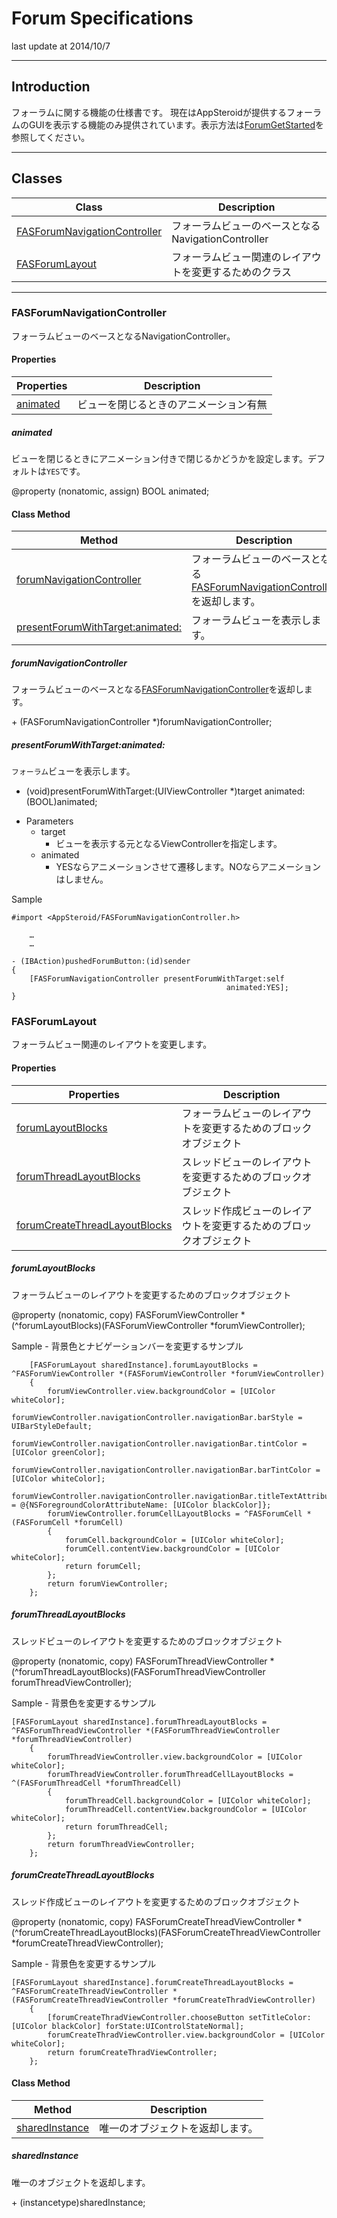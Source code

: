 # Forum Specifications

last update at 2014/10/7

---

## Introduction

フォーラムに関する機能の仕様書です。
現在はAppSteroidが提供するフォーラムのGUIを表示する機能のみ提供されています。表示方法は[ForumGetStarted](../GetStarted/GetStarted-Forum.md)を参照してください。

---

## Classes

|Class|Description|
|------|-----|
|[FASForumNavigationController](#FASForumNavigationController)|フォーラムビューのベースとなるNavigationController |
|[FASForumLayout](#FASForumLayout)|フォーラムビュー関連のレイアウトを変更するためのクラス |
---


### <a name="FASForumNavigationController"> FASForumNavigationController </a>
フォーラムビューのベースとなるNavigationController。

#### Properties

|Properties|Description|
|------|-----|
|[animated](#FASForumNavigationController.animated)|ビューを閉じるときのアニメーション有無 |

##### <a name="FASForumNavigationController.animated"> animated </a>
ビューを閉じるときにアニメーション付きで閉じるかどうかを設定します。デフォルトは`YES`です。

@property (nonatomic, assign) BOOL animated;

#### Class Method

|Method|Description|
|------|-----|
|[forumNavigationController](#FASForumNavigationController.forumNavigationController) |フォーラムビューのベースとなる[FASForumNavigationController](#FASForumNavigationController)を返却します。 |
|[presentForumWithTarget:animated:](#FASForumNavigationController.presentForumWithTargetanimated) |フォーラムビューを表示します。 |

##### <a name="FASForumNavigationController.forumNavigationController"> forumNavigationController </a>
フォーラムビューのベースとなる[FASForumNavigationController](#FASForumNavigationController)を返却します。

\+ (FASForumNavigationController *)forumNavigationController;

##### <a name="FASForumNavigationController.presentForumWithTargetanimated"> presentForumWithTarget:animated: </a>
`フォーラム`ビューを表示します。

+ (void)presentForumWithTarget:(UIViewController *)target
                      animated:(BOOL)animated;

* Parameters
	* target
		* ビューを表示する元となるViewControllerを指定します。
	* animated
		* YESならアニメーションさせて遷移します。NOならアニメーションはしません。

Sample

```
#import <AppSteroid/FASForumNavigationController.h>

	…
	…

- (IBAction)pushedForumButton:(id)sender
{
    [FASForumNavigationController presentForumWithTarget:self
                                                animated:YES];
}
```


### <a name="FASForumLayout"> FASForumLayout </a>
フォーラムビュー関連のレイアウトを変更します。

#### Properties

|Properties|Description|
|------|-----|
|[forumLayoutBlocks](#FASForumLayout.forumLayoutBlocks)|フォーラムビューのレイアウトを変更するためのブロックオブジェクト |
|[forumThreadLayoutBlocks](#FASForumLayout.forumThreadLayoutBlocks)|スレッドビューのレイアウトを変更するためのブロックオブジェクト |
|[forumCreateThreadLayoutBlocks](#FASForumLayout.forumCreateThreadLayoutBlocks)|スレッド作成ビューのレイアウトを変更するためのブロックオブジェクト |

##### <a name="FASForumLayout.forumLayoutBlocks"> forumLayoutBlocks </a>
フォーラムビューのレイアウトを変更するためのブロックオブジェクト

@property (nonatomic, copy) FASForumViewController *(^forumLayoutBlocks)(FASForumViewController *forumViewController);

Sample - 背景色とナビゲーションバーを変更するサンプル

```
    [FASForumLayout sharedInstance].forumLayoutBlocks = ^FASForumViewController *(FASForumViewController *forumViewController)
    {
        forumViewController.view.backgroundColor = [UIColor whiteColor];
        forumViewController.navigationController.navigationBar.barStyle = UIBarStyleDefault;
        forumViewController.navigationController.navigationBar.tintColor = [UIColor greenColor];
        forumViewController.navigationController.navigationBar.barTintColor = [UIColor whiteColor];
        forumViewController.navigationController.navigationBar.titleTextAttributes = @{NSForegroundColorAttributeName: [UIColor blackColor]};
        forumViewController.forumCellLayoutBlocks = ^FASForumCell *(FASForumCell *forumCell)
        {
            forumCell.backgroundColor = [UIColor whiteColor];
            forumCell.contentView.backgroundColor = [UIColor whiteColor];
            return forumCell;
        };
        return forumViewController;
    };
```

##### <a name="FASForumLayout.forumThreadLayoutBlocks"> forumThreadLayoutBlocks </a>
スレッドビューのレイアウトを変更するためのブロックオブジェクト

@property (nonatomic, copy) FASForumThreadViewController *(^forumThreadLayoutBlocks)(FASForumThreadViewController forumThreadViewController);

Sample - 背景色を変更するサンプル

```
[FASForumLayout sharedInstance].forumThreadLayoutBlocks = ^FASForumThreadViewController *(FASForumThreadViewController *forumThreadViewController)
    {
        forumThreadViewController.view.backgroundColor = [UIColor whiteColor];
        forumThreadViewController.forumThreadCellLayoutBlocks = ^(FASForumThreadCell *forumThreadCell)
        {
            forumThreadCell.backgroundColor = [UIColor whiteColor];
            forumThreadCell.contentView.backgroundColor = [UIColor whiteColor];
            return forumThreadCell;
        };
        return forumThreadViewController;
    };
```

##### <a name="FASForumLayout.forumCreateThreadLayoutBlocks"> forumCreateThreadLayoutBlocks </a>
スレッド作成ビューのレイアウトを変更するためのブロックオブジェクト

@property (nonatomic, copy) FASForumCreateThreadViewController *(^forumCreateThreadLayoutBlocks)(FASForumCreateThreadViewController *forumCreateThreadViewController);

Sample - 背景色を変更するサンプル

```
[FASForumLayout sharedInstance].forumCreateThreadLayoutBlocks = ^FASForumCreateThreadViewController *(FASForumCreateThreadViewController *forumCreateThradViewController)
    {
        [forumCreateThradViewController.chooseButton setTitleColor:[UIColor blackColor] forState:UIControlStateNormal];
        forumCreateThradViewController.view.backgroundColor = [UIColor whiteColor];
        return forumCreateThradViewController;
    };
```

#### Class Method

|Method|Description|
|------|-----|
|[sharedInstance](#FASForumLayout.sharedInstance) |唯一のオブジェクトを返却します。 |

##### <a name="FASForumLayout.sharedInstance"> sharedInstance </a>
唯一のオブジェクトを返却します。

\+ (instancetype)sharedInstance;
